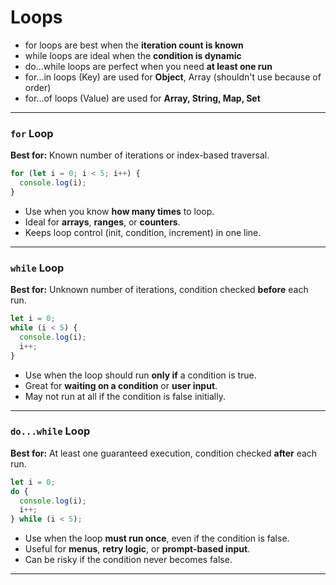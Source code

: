 # Loops

- for loops are best when the **iteration count is known**
- while loops are ideal when the **condition is dynamic**
- do...while loops are perfect when you need **at least one run**
- for...in loops (Key) are used for **Object**, Array (shouldn't use because of order)
- for...of loops (Value) are used for **Array, String, Map, Set**

---

### `for` Loop

**Best for:** Known number of iterations or index-based traversal.

```javascript
for (let i = 0; i < 5; i++) {
  console.log(i);
}
```

- Use when you know **how many times** to loop.
- Ideal for **arrays**, **ranges**, or **counters**.
- Keeps loop control (init, condition, increment) in one line.

---

### `while` Loop

**Best for:** Unknown number of iterations, condition checked **before** each run.

```javascript
let i = 0;
while (i < 5) {
  console.log(i);
  i++;
}
```

- Use when the loop should run **only if** a condition is true.
- Great for **waiting on a condition** or **user input**.
- May not run at all if the condition is false initially.

---

### `do...while` Loop

**Best for:** At least one guaranteed execution, condition checked **after** each run.

```javascript
let i = 0;
do {
  console.log(i);
  i++;
} while (i < 5);
```

- Use when the loop **must run once**, even if the condition is false.
- Useful for **menus**, **retry logic**, or **prompt-based input**.
- Can be risky if the condition never becomes false.

---
